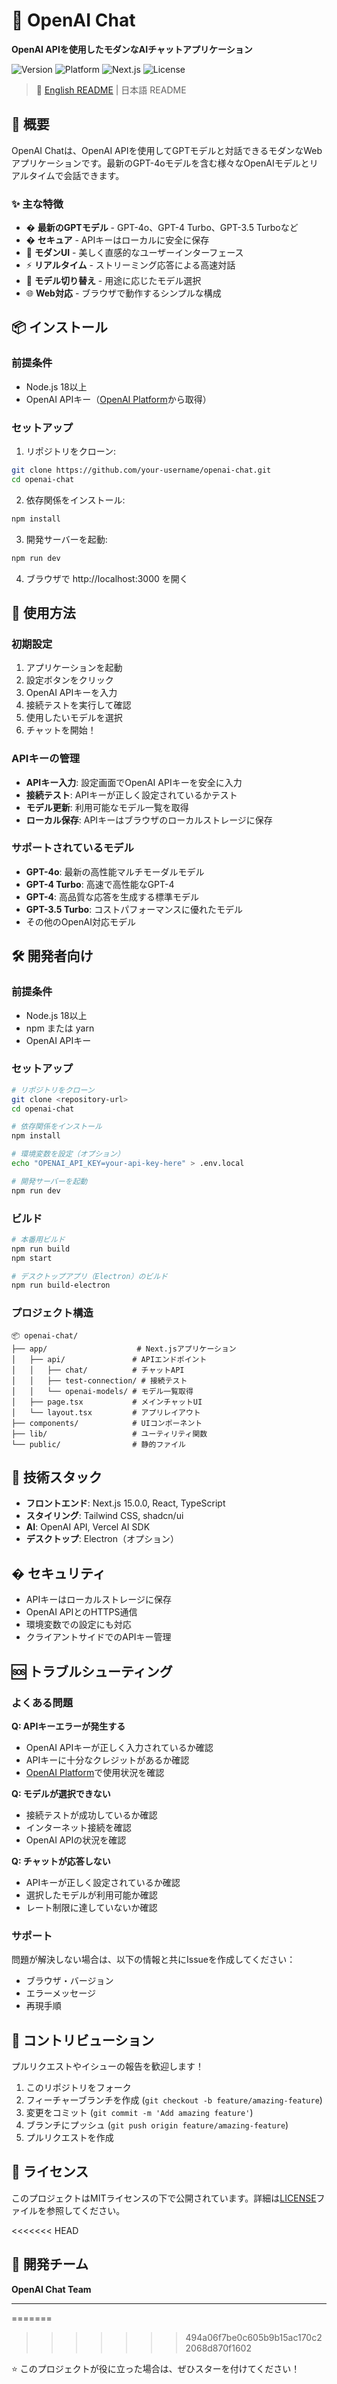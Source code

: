 # 🤖 OpenAI Chat

**OpenAI APIを使用したモダンなAIチャットアプリケーション**

![Version](https://img.shields.io/badge/version-2.0.0-blue.svg)
![Platform](https://img.shields.io/badge/platform-macOS%20%7C%20Windows-lightgrey.svg)
![Next.js](https://img.shields.io/badge/Next.js-15.0.0-black.svg)
![License](https://img.shields.io/badge/license-MIT-green.svg)

> 📖 [English README](./READMEen.md) | 日本語 README

## 🌟 概要

OpenAI Chatは、OpenAI APIを使用してGPTモデルと対話できるモダンなWebアプリケーションです。最新のGPT-4oモデルを含む様々なOpenAIモデルとリアルタイムで会話できます。

### ✨ 主な特徴

- � **最新のGPTモデル** - GPT-4o、GPT-4 Turbo、GPT-3.5 Turboなど
- � **セキュア** - APIキーはローカルに安全に保存
- 🎨 **モダンUI** - 美しく直感的なユーザーインターフェース
- ⚡ **リアルタイム** - ストリーミング応答による高速対話
- 🔄 **モデル切り替え** - 用途に応じたモデル選択
- 🌐 **Web対応** - ブラウザで動作するシンプルな構成

## 📦 インストール

### 前提条件

- Node.js 18以上
- OpenAI APIキー（[OpenAI Platform](https://platform.openai.com/api-keys)から取得）

### セットアップ

1. リポジトリをクローン:
```bash
git clone https://github.com/your-username/openai-chat.git
cd openai-chat
```

2. 依存関係をインストール:
```bash
npm install
```

3. 開発サーバーを起動:
```bash
npm run dev
```

4. ブラウザで http://localhost:3000 を開く

## 🚀 使用方法

### 初期設定

1. アプリケーションを起動
2. 設定ボタンをクリック
3. OpenAI APIキーを入力
4. 接続テストを実行して確認
5. 使用したいモデルを選択
6. チャットを開始！

### APIキーの管理

- **APIキー入力**: 設定画面でOpenAI APIキーを安全に入力
- **接続テスト**: APIキーが正しく設定されているかテスト
- **モデル更新**: 利用可能なモデル一覧を取得
- **ローカル保存**: APIキーはブラウザのローカルストレージに保存

### サポートされているモデル

- **GPT-4o**: 最新の高性能マルチモーダルモデル
- **GPT-4 Turbo**: 高速で高性能なGPT-4
- **GPT-4**: 高品質な応答を生成する標準モデル
- **GPT-3.5 Turbo**: コストパフォーマンスに優れたモデル
- その他のOpenAI対応モデル

## 🛠️ 開発者向け

### 前提条件

- Node.js 18以上
- npm または yarn
- OpenAI APIキー

### セットアップ

```bash
# リポジトリをクローン
git clone <repository-url>
cd openai-chat

# 依存関係をインストール
npm install

# 環境変数を設定（オプション）
echo "OPENAI_API_KEY=your-api-key-here" > .env.local

# 開発サーバーを起動
npm run dev
```

### ビルド

```bash
# 本番用ビルド
npm run build
npm start

# デスクトップアプリ（Electron）のビルド
npm run build-electron
```

### プロジェクト構造

```
📦 openai-chat/
├── app/                    # Next.jsアプリケーション
│   ├── api/               # APIエンドポイント
│   │   ├── chat/          # チャットAPI
│   │   ├── test-connection/ # 接続テスト
│   │   └── openai-models/ # モデル一覧取得
│   ├── page.tsx           # メインチャットUI
│   └── layout.tsx         # アプリレイアウト
├── components/            # UIコンポーネント
├── lib/                   # ユーティリティ関数
└── public/                # 静的ファイル
```

## 🔧 技術スタック

- **フロントエンド**: Next.js 15.0.0, React, TypeScript
- **スタイリング**: Tailwind CSS, shadcn/ui
- **AI**: OpenAI API, Vercel AI SDK
- **デスクトップ**: Electron（オプション）

## � セキュリティ

- APIキーはローカルストレージに保存
- OpenAI APIとのHTTPS通信
- 環境変数での設定にも対応
- クライアントサイドでのAPIキー管理

## 🆘 トラブルシューティング

### よくある問題

**Q: APIキーエラーが発生する**
- OpenAI APIキーが正しく入力されているか確認
- APIキーに十分なクレジットがあるか確認
- [OpenAI Platform](https://platform.openai.com/)で使用状況を確認

**Q: モデルが選択できない**
- 接続テストが成功しているか確認
- インターネット接続を確認
- OpenAI APIの状況を確認

**Q: チャットが応答しない**
- APIキーが正しく設定されているか確認
- 選択したモデルが利用可能か確認
- レート制限に達していないか確認

### サポート

問題が解決しない場合は、以下の情報と共にIssueを作成してください：
- ブラウザ・バージョン
- エラーメッセージ
- 再現手順

## 🤝 コントリビューション

プルリクエストやイシューの報告を歓迎します！

1. このリポジトリをフォーク
2. フィーチャーブランチを作成 (`git checkout -b feature/amazing-feature`)
3. 変更をコミット (`git commit -m 'Add amazing feature'`)
4. ブランチにプッシュ (`git push origin feature/amazing-feature`)
5. プルリクエストを作成

## 📄 ライセンス

このプロジェクトはMITライセンスの下で公開されています。詳細は[LICENSE](LICENSE)ファイルを参照してください。

<<<<<<< HEAD
## 👥 開発チーム

**OpenAI Chat Team**

---
=======
>>>>>>> 494a06f7be0c605b9b15ac170c22068d870f1602

⭐ このプロジェクトが役に立った場合は、ぜひスターを付けてください！
